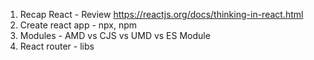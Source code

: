 1. Recap React - Review https://reactjs.org/docs/thinking-in-react.html
2. Create react app - npx, npm 
3. Modules - AMD vs CJS vs UMD vs ES Module
3. React router - libs